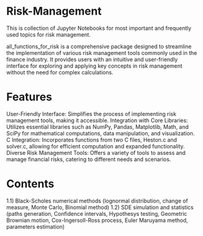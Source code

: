 # Risk-Management
This is collection of Jupyter Notebooks for most important and frequently used topics for risk management.

all_functions_for_risk is a comprehensive package designed to streamline the implementation of various risk management tools commonly used in the finance industry. It provides users with an intuitive and user-friendly interface for exploring and applying key concepts in risk management without the need for complex calculations.

# Features
User-Friendly Interface: Simplifies the process of implementing risk management tools, making it accessible.
Integration with Core Libraries: Utilizes essential libraries such as NumPy, Pandas, Matplotlib, Math, and SciPy for mathematical computations, data manipulation, and visualization.
C Integration: Incorporates functions from two C files, Heston.c and solver.c, allowing for efficient computation and expanded functionality.
Diverse Risk Management Tools: Offers a variety of tools to assess and manage financial risks, catering to different needs and scenarios.

# Contents
1.1) Black-Scholes numerical methods (lognormal distribution, change of measure, Monte Carlo, Binomial method)
1.2) SDE simulation and statistics (paths generation, Confidence intervals, Hypothesys testing, Geometric Brownian motion, Cox-Ingersoll-Ross process, Euler Maruyama method, parameters estimation)

